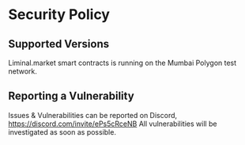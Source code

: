 # Security Policy

## Supported Versions

Liminal.market smart contracts is running on the Mumbai Polygon test network. 

## Reporting a Vulnerability

Issues & Vulnerabilities can be reported on Discord, https://discord.com/invite/ePs5cRceNB All vulnerabilities will be investigated as soon as possible.
